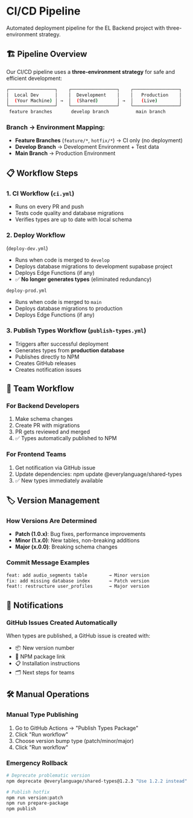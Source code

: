 # CI/CD Pipeline

Automated deployment pipeline for the EL Backend project with three-environment strategy.

## 🏗️ Pipeline Overview

Our CI/CD pipeline uses a **three-environment strategy** for safe and efficient development:

```bash
┌─────────────────┐    ┌─────────────────┐    ┌─────────────────┐
│  Local Dev      │    │  Development    │    │   Production    │
│  (Your Machine) │ →  │  (Shared)       │ →  │   (Live)        │
└─────────────────┘    └─────────────────┘    └─────────────────┘
 feature branches       develop branch          main branch
```

### **Branch → Environment Mapping:**

- **Feature Branches** (`feature/*`, `hotfix/*`) → CI only (no deployment)
- **Develop Branch** → Development Environment + Test data
- **Main Branch** → Production Environment

## 📋 Workflow Steps

### 1. **CI Workflow** (`ci.yml`)

- Runs on every PR and push
- Tests code quality and database migrations
- Verifies types are up to date with local schema

### 2. **Deploy Workflow**

(`deploy-dev.yml`)

- Runs when code is merged to `develop`
- Deploys database migrations to development supabase project
- Deploys Edge Functions (if any)
- ✅ **No longer generates types** (eliminated redundancy)

`deploy-prod.yml`

- Runs when code is merged to `main`
- Deploys database migrations to production
- Deploys Edge Functions (if any)

### 3. **Publish Types Workflow** (`publish-types.yml`)

- Triggers after successful deployment
- Generates types from **production database**
- Publishes directly to NPM
- Creates GitHub releases
- Creates notification issues

## 📱 Team Workflow

### For Backend Developers

1. Make schema changes
2. Create PR with migrations
3. PR gets reviewed and merged
4. ✅ Types automatically published to NPM

### For Frontend Teams

1. Get notification via GitHub issue
2. Update dependencies: npm update @everylanguage/shared-types
3. ✅ New types immediately available

## 🏷️ Version Management

### How Versions Are Determined

- **Patch (1.0.x)**: Bug fixes, performance improvements
- **Minor (1.x.0)**: New tables, non-breaking additions
- **Major (x.0.0)**: Breaking schema changes

### Commit Message Examples

```bash
feat: add audio_segments table        → Minor version
fix: add missing database index       → Patch version
feat!: restructure user_profiles      → Major version
```

## 🔔 Notifications

### GitHub Issues Created Automatically

When types are published, a GitHub issue is created with:

- 📦 New version number
- 🔗 NPM package link
- 📋 Installation instructions
- 🗂️ Next steps for teams

## 🛠️ Manual Operations

### Manual Type Publishing

1. Go to GitHub Actions → "Publish Types Package"
2. Click "Run workflow"
3. Choose version bump type (patch/minor/major)
4. Click "Run workflow"

### Emergency Rollback

```bash
# Deprecate problematic version
npm deprecate @everylanguage/shared-types@1.2.3 "Use 1.2.2 instead"

# Publish hotfix
npm run version:patch
npm run prepare-package
npm publish
```
